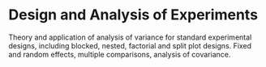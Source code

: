 # Design and Analysis of Experiments

Theory and application of analysis of variance for standard experimental designs, including blocked, nested, factorial and split plot designs. Fixed and random effects, multiple comparisons, analysis of covariance. 
